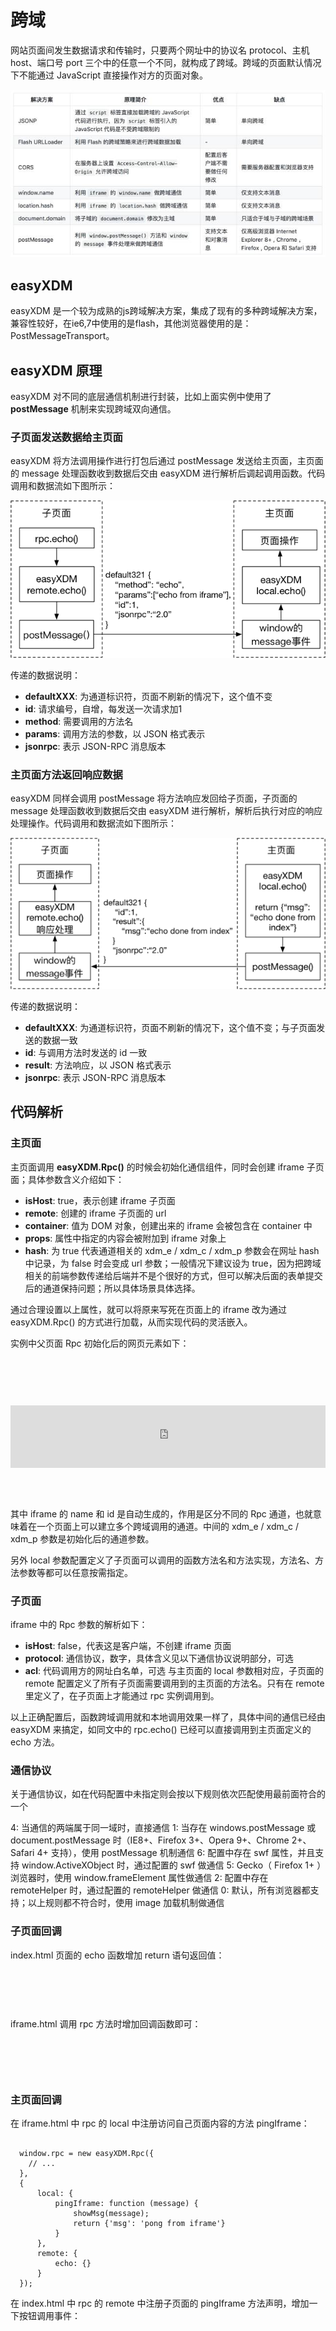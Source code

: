 # 跨域

网站页面间发生数据请求和传输时，只要两个网址中的协议名 protocol、主机 host、端口号 port 三个中的任意一个不同，就构成了跨域。跨域的页面默认情况下不能通过 JavaScript 直接操作对方的页面对象。

![主页面通信](./pic/pic.jpg)






## easyXDM

easyXDM 是一个较为成熟的js跨域解决方案，集成了现有的多种跨域解决方案，兼容性较好，在ie6,7中使用的是flash，其他浏览器使用的是：PostMessageTransport。


## easyXDM 原理
easyXDM 对不同的底层通信机制进行封装，比如上面实例中使用了 **postMessage** 机制来实现跨域双向通信。

### 子页面发送数据给主页面

easyXDM 将方法调用操作进行打包后通过 postMessage 发送给主页面，主页面的 message 处理函数收到数据后交由 easyXDM 进行解析后调起调用函数。代码调用和数据流如下图所示：

![子页面通信](./pic/pic1.jpg)

传递的数据说明：

* **defaultXXX**: 为通道标识符，页面不刷新的情况下，这个值不变
* **id**: 请求编号，自增，每发送一次请求加1
* **method**: 需要调用的方法名
* **params**: 调用方法的参数，以 JSON 格式表示
* **jsonrpc**: 表示 JSON-RPC 消息版本


### 主页面方法返回响应数据
easyXDM 同样会调用 postMessage 将方法响应发回给子页面，子页面的 message 处理函数收到数据后交由 easyXDM 进行解析，解析后执行对应的响应处理操作。代码调用和数据流如下图所示：

![主页面通信](./pic/pic2.jpg)

传递的数据说明：

* **defaultXXX**: 为通道标识符，页面不刷新的情况下，这个值不变；与子页面发送的数据一致
* **id**: 与调用方法时发送的 id 一致
* **result**: 方法响应，以 JSON 格式表示
* **jsonrpc**: 表示 JSON-RPC 消息版本


## 代码解析

### 主页面

主页面调用 **easyXDM.Rpc()** 的时候会初始化通信组件，同时会创建 iframe 子页面；具体参数含义介绍如下：

* **isHost**: true，表示创建 iframe 子页面
* **remote**: 创建的 iframe 子页面的 url
* **container**: 值为 DOM 对象，创建出来的 iframe 会被包含在 container 中
* **props**: 属性中指定的内容会被附加到 iframe 对象上
* **hash**: 为 true 代表通道相关的 xdm_e / xdm_c / xdm_p 参数会在网址 hash 中记录，为 false 时会变成 url 参数；一般情况下建议设为 true，因为把跨域相关的前端参数传递给后端并不是个很好的方式，但可以解决后面的表单提交后的通道保持问题；所以具体场景具体选择。

通过合理设置以上属性，就可以将原来写死在页面上的 iframe 改为通过 easyXDM.Rpc() 的方式进行加载，从而实现代码的灵活嵌入。

实例中父页面 Rpc 初始化后的网页元素如下：

<pre><code>

  <div id="container">
    <iframe 
      name="easyXDM_default5341_provider"
      id="easyXDM_default5341_provider"
      frameborder="0"
      scrolling="no"
      src="http://localhost:3001/iframe.html#xdm_e=http%3A%2F%2Flocalhost%3A3000&amp;xdm_c=default5341&amp;xdm_p=1" 
      style="width: 100%; height: 100px;">
    </iframe>
  </div>
  
</code></pre>

其中 iframe 的 name 和 id 是自动生成的，作用是区分不同的 Rpc 通道，也就意味着在一个页面上可以建立多个跨域调用的通道。中间的 xdm_e / xdm_c / xdm_p 参数是初始化后的通道参数。

另外 local 参数配置定义了子页面可以调用的函数方法名和方法实现，方法名、方法参数等都可以任意按需指定。


### 子页面

iframe 中的 Rpc 参数的解析如下：

* **isHost**: false，代表这是客户端，不创建 iframe 页面
* **protocol**: 通信协议，数字，具体含义见以下通信协议说明部分，可选
* **acl**: 代码调用方的网址白名单，可选
与主页面的 local 参数相对应，子页面的 remote 配置定义了所有子页面需要调用到的主页面的方法名。只有在 remote 里定义了，在子页面上才能通过 rpc 实例调用到。

以上正确配置后，函数跨域调用就和本地调用效果一样了，具体中间的通信已经由 easyXDM 来搞定，如同文中的 rpc.echo() 已经可以直接调用到主页面定义的 echo 方法。


### 通信协议

关于通信协议，如在代码配置中未指定则会按以下规则依次匹配使用最前面符合的一个

4: 当通信的两端属于同一域时，直接通信
1: 当存在 windows.postMessage 或 document.postMessage 时（IE8+、Firefox 3+、Opera 9+、Chrome 2+、Safari 4+ 支持），使用 postMessage 机制通信
6: 配置中存在 swf 属性，并且支持 window.ActiveXObject 时，通过配置的 swf 做通信
5: Gecko（ Firefox 1+ ）浏览器时，使用 window.frameElement 属性做通信
2: 配置中存在 remoteHelper 时，通过配置的 remoteHelper 做通信
0: 默认，所有浏览器都支持；以上规则都不符合时，使用 image 加载机制做通信


### 子页面回调

index.html 页面的 echo 函数增加 return 语句返回值：

<pre><code>
  <script>
    new easyXDM.Rpc({
      // ...
    },
    {
      local: {
          echo: function (msg) {
              document.getElementById('output').innerHTML += "<p>"+ msg + "</p>";
              return {'msg': 'echo done from index'};
          }
      },
      remote: {}
    });
</script>
</code></pre>


iframe.html 调用 rpc 方法时增加回调函数即可：
<pre><code>
  <script>
    // ...
    document.getElementById('btn').onclick = function () {
        rpc.echo('echo from iframe', function (response) {
            showMsg(response.msg);
        }, function (errorObj) {
            alert('error');
        });
    };
  </script>
</code></pre>


### 主页面回调

在 iframe.html 中 rpc 的 local 中注册访问自己页面内容的方法 pingIframe：

<pre><code>
  window.rpc = new easyXDM.Rpc({
    // ...
  },
  {
      local: {
          pingIframe: function (message) {
              showMsg(message);
              return {'msg': 'pong from iframe'}
          }
      },
      remote: {
          echo: {}
      }
  });
</code></pre>


在 index.html 中 rpc 的 remote 中注册子页面的 pingIframe 方法声明，增加一下按钮调用事件：

<pre><code>
  <script>
    // ...
    var rpc = new easyXDM.Rpc({
        // ...
    },
    {
        local: {
            // ...
        },
        remote: {
            pingIframe: {}
        }
    });

    document.getElementById('btn').onclick = function () {
        rpc.pingIframe('ping from index', function(response){
            showMsg(response.msg);
        }, function(errorObj){
            alert('error');
        });
    };
  </script>
</code></pre>


